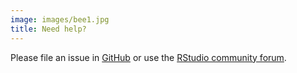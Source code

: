 ```yaml
---
image: images/bee1.jpg
title: Need help?
---
```


Please file an issue in [GitHub](https://github.com/mlverse/torch/issues) or use the [RStudio community forum](https://community.rstudio.com/).

   
